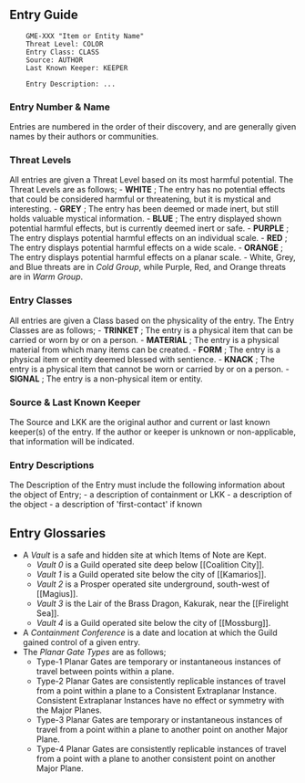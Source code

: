 ## Entry Guide

```
	GME-XXX "Item or Entity Name"
	Threat Level: COLOR
	Entry Class: CLASS
	Source: AUTHOR
	Last Known Keeper: KEEPER

	Entry Description: ...
```


### Entry Number & Name
Entries are numbered in the order of their discovery, and are generally given names by their authors or communities.

### Threat Levels
All entries are given a Threat Level based on its most harmful potential. The Threat Levels are as follows;
	- **WHITE** ; The entry has no potential effects that could be considered harmful or threatening, but it is mystical and interesting.
	- **GREY** ; The entry has been deemed or made inert, but still holds valuable mystical information.
	- **BLUE** ; The entry displayed shown potential harmful effects, but is currently deemed inert or safe.
	- **PURPLE** ; The entry displays potential harmful effects on an individual scale.
	- **RED** ; The entry displays potential harmful effects on a wide scale.
	- **ORANGE** ; The entry displays potential harmful effects on a planar scale.
		- White, Grey, and Blue threats are in *Cold Group*, while Purple, Red, and Orange threats are in *Warm Group*.
### Entry Classes
All entries are given a Class based on the physicality of the entry. The Entry Classes are as follows;
	- **TRINKET** ; The entry is a physical item that can be carried or worn by or on a person.
	- **MATERIAL** ; The entry is a physical material from which many items can be created.
	- **FORM** ; The entry is a physical item or entity deemed blessed with sentience.
	- **KNACK** ; The entry is a physical item that cannot be worn or carried by or on a person.
	- **SIGNAL** ; The entry is a non-physical item or entity.

### Source & Last Known Keeper
The Source and LKK are the original author and current or last known keeper(s) of the entry. If the author or keeper is unknown or non-applicable, that information will be indicated.

### Entry Descriptions
The Description of the Entry must include the following information about the object of Entry;
	- a description of containment or LKK
	- a description of the object
	- a description of 'first-contact' if known

## Entry Glossaries
- A *Vault* is a safe and hidden site at which Items of Note are Kept.
	- *Vault 0* is a Guild operated site deep below [[Coalition City]].
	- *Vault 1* is a Guild operated site below the city of [[Kamarios]].
	- *Vault 2* is a Prosper operated site underground, south-west of [[Magius]].
	- *Vault 3* is the Lair of the Brass Dragon, Kakurak, near the [[Firelight Sea]].
	- *Vault 4* is a Guild operated site below the city of [[Mossburg]].
- A *Containment Conference* is a date and location at which the Guild gained control of a given entry.
- The *Planar Gate Types* are as follows;
	- Type-1 Planar Gates are temporary or instantaneous instances of travel between points within a plane.
	- Type-2 Planar Gates are consistently replicable instances of travel from a point within a plane to a Consistent Extraplanar Instance. Consistent Extraplanar Instances have no effect or symmetry with the Major Planes.
	- Type-3 Planar Gates are temporary or instantaneous instances of travel from a point within a plane to another point on another Major Plane.
	- Type-4 Planar Gates are consistently replicable instances of travel from a point with a plane to another consistent point on another Major Plane.